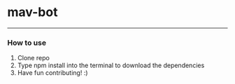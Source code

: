 <h1>mav-bot</h1>
<hr/>
<h3>How to use</h3>
<ol>
    <li>Clone repo</l1>
    <li>Type npm install into the terminal to download the dependencies</l1>
    <li>Have fun contributing! :)</l1>
</ol>
